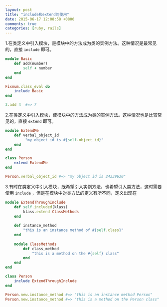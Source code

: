 ```yaml
---
layout: post
title: "include和extend的使用"
date: 2015-06-17 12:08:58 +0800
comments: true
categories: [ruby, rails]
---
```

1.在类定义中引入模块，是模块中的方法成为类的实例方法。这种情况是最常见的，直接 `include` 即可。

```ruby
module Basic
	def add(number)
		self + number
	end
end

Fixnum.class_eval do
	include Basic
end

3.add 4  #=> 7 
```
2.在类定义中引入模块，使模块中的方法成为类的实例方法。这种情况也是比较常见的，直接 `extend` 即可。

```ruby
module ExtendMe
	def verbal_object_id
		 "my object id is #{self.object_id}"
	end
end

class Person
	extend ExtendMe
end

Person.verbal_object_id #=> "my object id is 24339630"
```

3.有时在类定义中引入模块，既希望引入实例方法，也希望引入类方法，这时需要使用 `include` ，但是在模块中对类方法的定义有所不同，定义出现在

```ruby
module ExtendThroughInclude
	def self.included(klass)
		klass.extend ClassMethods
	end
	
	def instance_method
		"this is an instance method of #{self.class}"
	end
	
	module ClassMethods
		def class_method
			"this is a method on the #{self} class"
		end
	end
end

class Person
	include ExtendThroughInclude
end

Person.new.instance_method #=> "this is an instance method Person"
Person.new.instance_method #=> "this is a method on the Person class"

```
